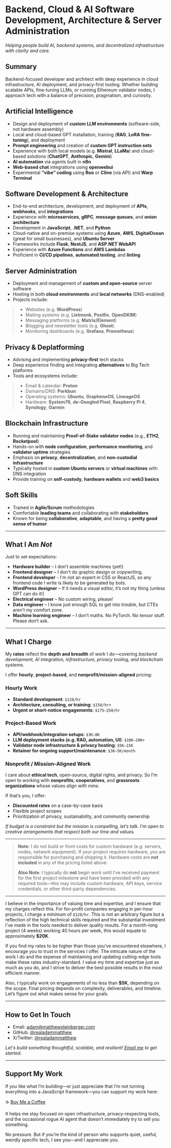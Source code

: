 # Backend, Cloud & AI Software Development, Architecture & Server Administration

*Helping people build AI, backend systems, and decentralized infrastructure with clarity and care.*

## Summary

Backend-focused developer and architect with deep experience in cloud infrastructure, AI deployment, and privacy-first tooling. Whether building scalable APIs, fine-tuning LLMs, or running Ethereum validator nodes, I approach tech with a balance of precision, pragmatism, and curiosity.

## Artificial Intelligence

* Design and deployment of **custom LLM environments** (software-side, not hardware assembly)
* Local and cloud-based GPT installation, training (**RAG**, **LoRA fine-tuning**), and deployment
* **Prompt engineering** and creation of **custom GPT instruction sets**
* Experience with both local models (e.g. **Mistral**, **LLaMa**) and cloud-based solutions (**ChatGPT**, **Anthropic**, **Gemini**)
* **AI automation** via agents built in **n8n**
* **Web-based chat** integrations using **openwebui**
* Experimental **“vibe” coding** using **Roo** or **Cline** (via API) and **Warp Terminal**

## Software Development & Architecture

* End-to-end architecture, development, and deployment of **APIs**, **webhooks**, and **integrations**
* Experience with **microservices**, **gRPC**, **message queues**, and **onion architecture**
* Development in **JavaScript**, **.NET**, and **Python**
* Cloud-native and on-premise systems using **Azure**, **AWS**, **DigitalOcean** (great for small businesses), and **Ubuntu Server**
* Frameworks include **Flask**, **NestJS**, and **ASP.NET WebAPI**
* Experience with **Azure Functions** and **AWS Lambdas**
* Proficient in **CI/CD pipelines**, **automated testing**, and **linting**

## Server Administration

* Deployment and management of **custom and open-source** server software
* Hosting in both **cloud environments** and **local networks** (DNS-enabled)
* Projects include:

>  * Websites (e.g. **WordPress**)
>  * Mailing systems (e.g. **Listmonk**, **Postfix**, **OpenDKIM**)
>  * Messaging platforms (e.g. **Matrix/Element**)
>  * Blogging and newsletter tools (e.g. **Ghost**)
>  * Monitoring dashboards (e.g. **Grafana**, **Prometheus**)

## Privacy & Deplatforming

* Advising and implementing **privacy-first** tech stacks
* Deep experience finding and integrating **alternatives** to Big Tech platforms
* Tools and ecosystems include:

>  * Email & calendar: **Proton**
>  * Domains/DNS: **Porkbun**
>  * Operating systems: **Ubuntu**, **GrapheneOS**, **LineageOS**
>  * Hardware: **System76**, **de-Googled Pixel**, **Raspberry Pi 4**, **Synology**, **Garmin**
  
## Blockchain Infrastructure

* Running and maintaining **Proof-of-Stake validator nodes** (e.g., **ETH2**, **Rocketpool**)
* Hands-on with **node configuration**, **performance monitoring**, and **validator uptime** strategies
* Emphasis on **privacy**, **decentralization**, and **non-custodial infrastructure**
* Typically hosted in **custom Ubuntu servers** or **virtual machines** with DNS integration
* Provide training on **self-custody**, **hardware wallets** and **web3 basics**

## Soft Skills

* Trained in **Agile/Scrum** methodologies
* Comfortable **leading teams** and collaborating with **stakeholders**
* Known for being **collaborative**, **adaptable**, and having a **pretty good sense of humor**

---

## What I Am *Not*

Just to set expectations:

* **Hardware builder** – I don’t assemble machines (yet!)
* **Frontend designer** – I don't do graphic design or copywriting.
* **Frontend developer** - I'm not an expert in CSS or ReactJS, so any frontend code I write is likely to be generated by bots.
* **WordPress designer** – If it needs a visual editor, it’s not my thing (unless GPT can do it!)
* **Electrical engineer** – No custom wiring, please!
* **Data engineer** – I know just enough SQL to get into trouble, but CTEs aren’t my comfort zone.
* **Machine learning engineer** – I don’t maths. No PyTorch. No tensor stuff. Please don’t ask.

---

## What I Charge

My **rates** reflect the **depth and breadth** of work I do—covering *backend development, AI integration, infrastructure, privacy tooling, and blockchain systems*.

I offer **hourly**, **project-based**, and **nonprofit/mission-aligned** pricing:

### Hourly Work
- **Standard development**: `$120/hr`
- **Architecture, consulting, or training**: `$150/hr+`
- **Urgent or short-notice engagements**: `$175–250/hr`

### Project-Based Work
- **API/webhook/integration setups**: `$3K–8K`
- **LLM deployment stacks (e.g. RAG, automation, UI)**: `$10K–20K+`
- **Validator node infrastructure & privacy hosting**: `$5K–15K`
- **Retainer for ongoing support/maintenance**: `$3K–5K/month`

### Nonprofit / Mission-Aligned Work

I care about **ethical tech**, open-source, digital rights, and privacy. So I’m open to working with **nonprofits**, **cooperatives**, and **grassroots organizations** whose values *align with mine*.

If that’s you, I offer:

- **Discounted rates** on a case-by-case basis
- Flexible project scopes
- Prioritization of privacy, sustainability, and community ownership

*If budget is a constraint but the mission is compelling, let’s talk. I'm open to creative arrangements that respect both our time and values.*

---

> **Note**: I do not build or front costs for custom hardware (e.g. servers, nodes, network equipment). If your project requires hardware, you are responsible for purchasing and shipping it. Hardware costs are **not included** in any of the pricing listed above.
> 
> **Also Note**: I typically do **not** begin work until I’ve received payment for the first project milestone and have been provided with any required tools—this may include custom hardware, API keys, service credentials, or other third-party dependencies.

---

I believe in the importance of valuing time and expertise, and I ensure that my charges reflect this. For for-profit companies engaging in per-hour projects, I charge a minimum of `$120/hr`. This is not an arbitrary figure but a reflection of the high technical skills required and the substantial investment I've made in the tools needed to deliver quality results. For a month-long project (4 weeks) working 40 hours per week, this would equate to approximately **$20K**.

If you find my rates to be higher than those you've encountered elsewhere, I encourage you to trust in the services I offer. The intricate nature of the work I do and the expense of maintaining and updating cutting-edge tools make these rates industry-standard. I value my time and expertise just as much as you do, and I strive to deliver the best possible results in the most efficient manner.

Also, I typically work on engagements of no less than **$5K**, depending on the scope. Final pricing depends on complexity, deliverables, and timeline. Let’s figure out what makes sense for your goals.

---

## How to Get In Touch

* Email: [adam@matthewsteinberger.com](mailto:adam@matthewsteinberger.com)
* GitHub: [@realadammatthew](https://github.com/realadammatthew)
* X/Twitter: [@realadammatthew](https://x.com/realadammatthew)

*Let's build something thoughtful, scalable, and resilient! [Email me](mailto:adam@matthewsteinberger.com) to get started.*

---

## Support My Work

If you like what I’m building—or just appreciate that I’m not turning everything into a JavaScript framework—you can support my work here:

☕ [Buy Me a Coffee](https://coff.ee/realadammatthew)

It helps me stay focused on open infrastructure, privacy-respecting tools, and the occasional rogue AI agent that doesn’t immediately try to sell you something.

No pressure. But if you’re the kind of person who supports quiet, useful, weirdly specific tech, I see you—and I appreciate you.
